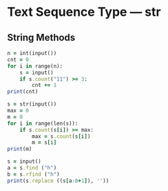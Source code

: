 Text Sequence Type — str
========================
String Methods
--------------
````ruby
n = int(input())
cnt = 0
for i in range(n):
    s = input()
    if s.count("11") >= 3:
        cnt += 1
print(cnt)
````
````ruby
s = str(input())
max = 0
m = 0
for i in range(len(s)):
    if s.count(s[i]) >= max:
        max = s.count(s[i])
        m = s[i]
print(m)
````
````ruby
s = input()
a = s.find ("h")
b = s.rfind ("h")
print(s.replace ((s[a:b+1]), ''))
````
